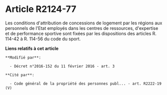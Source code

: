 # Article R2124-77

Les conditions d'attribution de concessions de logement par les régions aux personnels de l'Etat employés dans les centres de
ressources, d'expertise et de performance sportive sont fixées par les dispositions des articles R. 114-42 à R. 114-56 du
code du sport.

**Liens relatifs à cet article**

	**Modifié par**:

	  - Décret n°2016-152 du 11 février 2016 - art. 3

	**Cité par**:

	  - Code général de la propriété des personnes publ... - art. R2222-19 (V)
